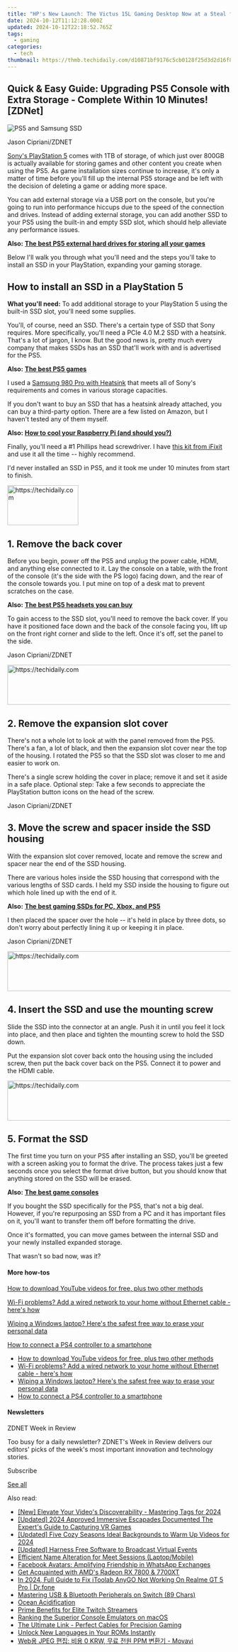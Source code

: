```yaml
---
title: "HP's New Launch: The Victus 15L Gaming Desktop Now at a Steal for $520 – Get the Scoop on Huge Savings!"
date: 2024-10-12T11:12:28.000Z
updated: 2024-10-12T22:18:52.765Z
tags:
  - gaming
categories:
  - tech
thumbnail: https://thmb.techidaily.com/d10871bf9176c5cb0128f25d3d2d16f8b628e764cfef6c9d047807d2b22fa28f.jpg
---
```


## Quick & Easy Guide: Upgrading PS5 Console with Extra Storage - Complete Within 10 Minutes![ZDNet]

![PS5 and Samsung SSD](https://www.zdnet.com/a/img/resize/7f7bdcc5941d6b9e2345ff665eab1b077780032d/2023/04/14/dbdff74e-db03-426b-8810-5642cdba9444/ps5-and-samsung-ssd.jpg?auto=webp&width=1280)

Jason Cipriani/ZDNET

[Sony's PlayStation 5](https://www.zdnet.com/home-and-office/home-entertainment/how-to-buy-a-ps5/) comes with 1TB of storage, of which just over 800GB is actually available for storing games and other content you create when using the PS5\. As game installation sizes continue to increase, it's only a matter of time before you'll fill up the internal PS5 storage and be left with the decision of deleting a game or adding more space. 

You can add external storage via a USB port on the console, but you're going to run into performance hiccups due to the speed of the connection and drives. Instead of adding external storage, you can add another SSD to your PS5 using the built-in and empty SSD slot, which should help alleviate any performance issues. 

**Also:** [**The best PS5 external hard drives for storing all your games**](https://www.zdnet.com/home-and-office/home-entertainment/best-ps5-drive/)

Below I'll walk you through what you'll need and the steps you'll take to install an SSD in your PlayStation, expanding your gaming storage. 

## How to install an SSD in a PlayStation 5

**What you'll need:** To add additional storage to your PlayStation 5 using the built-in SSD slot, you'll need some supplies. 

You'll, of course, need an SSD. There's a certain type of SSD that Sony requires. More specifically, you'll need a PCIe 4.0 M.2 SSD with a heatsink. That's a lot of jargon, I know. But the good news is, pretty much every company that makes SSDs has an SSD that'll work with and is advertised for the PS5\. 

**Also:** [**The best PS5 games**](https://www.zdnet.com/home-and-office/home-entertainment/best-ps5-games/)

I used a [Samsung 980 Pro with Heatsink](https://buy.geni.us/Proxy.ashx?TSID=368250&GR%5FURL=https%3A%2F%2Fwww.amazon.com%2FElectronics-Heatsink-Internal-Compatible-MZ-V8P2T0CW%2Fdp%2FB09JHKSNNG%3Fth%3D1%26tag%3Dzd-buy-button-20%26ascsubtag%3D%5F%5FCOM%5FCLICK%5FID%5F%5F%7C35c5e9a9-34c0-4827-9f6b-00a31f898678%7Cdtp&dtb=1) that meets all of Sony's requirements and comes in various storage capacities. 

If you don't want to buy an SSD that has a heatsink already attached, you can buy a third-party option. There are a few listed on Amazon, but I haven't tested any of them myself. 

**Also:** [**How to cool your Raspberry Pi (and should you?)**](https://www.zdnet.com/article/how-to-cool-your-raspberry-pi/)

Finally, you'll need a #1 Phillips head screwdriver. I have [this kit from iFixit](https://www.ifixit.com/products/essential-electronics-toolkit) and use it all the time -- highly recommend. 

I'd never installed an SSD in PS5, and it took me under 10 minutes from start to finish.

<!-- affiliate ads begin -->
<a href="https://aligracehair.sjv.io/c/5597632/2135410/19272" target="_top" id="2135410">
  <img src="//a.impactradius-go.com/display-ad/19272-2135410" border="0" alt="https://techidaily.com" width="160" height="90"/>
</a>
<img height="0" width="0" src="https://aligracehair.sjv.io/i/5597632/2135410/19272" style="position:absolute;visibility:hidden;" border="0" />
<!-- affiliate ads end -->

## 1\. Remove the back cover

Before you begin, power off the PS5 and unplug the power cable, HDMI, and anything else connected to it. Lay the console on a table, with the front of the console (it's the side with the PS logo) facing down, and the rear of the console towards you. I put mine on top of a desk mat to prevent scratches on the case. 

**Also:** [**The best PS5 headsets you can buy**](https://www.zdnet.com/home-and-office/home-entertainment/best-ps5-headset/)

To gain access to the SSD slot, you'll need to remove the back cover. If you have it positioned face down and the back of the console facing you, lift up on the front right corner and slide to the left. Once it's off, set the panel to the side. 

Jason Cipriani/ZDNET

<!-- affiliate ads begin -->
<a href="https://appsumo.8odi.net/c/5597632/2151882/7443" target="_top" id="2151882">
  <img src="//a.impactradius-go.com/display-ad/7443-2151882" border="0" alt="https://techidaily.com" width="600" height="90"/>
</a>
<img height="0" width="0" src="https://appsumo.8odi.net/i/5597632/2151882/7443" style="position:absolute;visibility:hidden;" border="0" />
<!-- affiliate ads end -->

## 2\. Remove the expansion slot cover

There's not a whole lot to look at with the panel removed from the PS5\. There's a fan, a lot of black, and then the expansion slot cover near the top of the housing. I rotated the PS5 so that the SSD slot was closer to me and easier to work on. 

There's a single screw holding the cover in place; remove it and set it aside in a safe place. Optional step: Take a few seconds to appreciate the PlayStation button icons on the head of the screw. 

Jason Cipriani/ZDNET

## 3\. Move the screw and spacer inside the SSD housing

With the expansion slot cover removed, locate and remove the screw and spacer near the end of the SSD housing. 

There are various holes inside the SSD housing that correspond with the various lengths of SSD cards. I held my SSD inside the housing to figure out which hole lined up with the end of it. 

**Also:** [**The best gaming SSDs for PC, Xbox, and PS5**](https://www.zdnet.com/home-and-office/home-entertainment/best-gaming-ssd/)

I then placed the spacer over the hole -- it's held in place by three dots, so don't worry about perfectly lining it up or keeping it in place. 

Jason Cipriani/ZDNET

<!-- affiliate ads begin -->
<a href="https://oneplusfr.sjv.io/c/5597632/1622438/14044" target="_top" id="1622438">
  <img src="//a.impactradius-go.com/display-ad/14044-1622438" border="0" alt="https://techidaily.com" width="728" height="90"/>
</a>
<img height="0" width="0" src="https://oneplusfr.sjv.io/i/5597632/1622438/14044" style="position:absolute;visibility:hidden;" border="0" />
<!-- affiliate ads end -->

## 4\. Insert the SSD and use the mounting screw

Slide the SSD into the connector at an angle. Push it in until you feel it lock into place, and then place and tighten the mounting screw to hold the SSD down. 

Put the expansion slot cover back onto the housing using the included screw, then put the back cover back on the PS5\. Connect it to power and the HDMI cable. 

<!-- affiliate ads begin -->
<a href="https://25home.pxf.io/c/5597632/2148649/16836" target="_top" id="2148649">
  <img src="//a.impactradius-go.com/display-ad/16836-2148649" border="0" alt="https://techidaily.com" width="720" height="90"/>
</a>
<img height="0" width="0" src="https://25home.pxf.io/i/5597632/2148649/16836" style="position:absolute;visibility:hidden;" border="0" />
<!-- affiliate ads end -->

## 5\. Format the SSD

The first time you turn on your PS5 after installing an SSD, you'll be greeted with a screen asking you to format the drive. The process takes just a few seconds once you select the format drive button, but you should know that anything stored on the SSD will be erased. 

**Also:** [**The best game consoles**](https://www.zdnet.com/home-and-office/home-entertainment/best-game-console/)

If you bought the SSD specifically for the PS5, that's not a big deal. However, if you're repurposing an SSD from a PC and it has important files on it, you'll want to transfer them off before formatting the drive. 

Once it's formatted, you can move games between the internal SSD and your newly installed expanded storage.

That wasn't so bad now, was it? 

#### More how-tos

[How to download YouTube videos for free, plus two other methods](https://www.zdnet.com/article/how-to-download-youtube-videos-for-free-plus-two-other-methods/ "How to download YouTube videos for free, plus two other methods")

[Wi-Fi problems? Add a wired network to your home without Ethernet cable - here's how](https://www.zdnet.com/article/wi-fi-problems-how-to-add-a-wired-network-to-your-home-without-ethernet-cable/ "Wi-Fi problems? Add a wired network to your home without Ethernet cable - here's how")

[Wiping a Windows laptop? Here's the safest free way to erase your personal data](https://www.zdnet.com/article/wiping-a-windows-laptop-heres-the-safest-free-way-to-erase-your-personal-data/ "Wiping a Windows laptop? Here's the safest free way to erase your personal data")

[How to connect a PS4 controller to a smartphone](https://www.zdnet.com/article/how-to-connect-a-ps4-controller-to-a-smartphone/ "How to connect a PS4 controller to a smartphone")

* [How to download YouTube videos for free, plus two other methods](https://www.zdnet.com/article/how-to-download-youtube-videos-for-free-plus-two-other-methods/ "How to download YouTube videos for free, plus two other methods")
* [Wi-Fi problems? Add a wired network to your home without Ethernet cable - here's how](https://www.zdnet.com/article/wi-fi-problems-how-to-add-a-wired-network-to-your-home-without-ethernet-cable/ "Wi-Fi problems? Add a wired network to your home without Ethernet cable - here's how")
* [Wiping a Windows laptop? Here's the safest free way to erase your personal data](https://www.zdnet.com/article/wiping-a-windows-laptop-heres-the-safest-free-way-to-erase-your-personal-data/ "Wiping a Windows laptop? Here's the safest free way to erase your personal data")
* [How to connect a PS4 controller to a smartphone](https://www.zdnet.com/article/how-to-connect-a-ps4-controller-to-a-smartphone/ "How to connect a PS4 controller to a smartphone")

#### Newsletters

ZDNET Week in Review

Too busy for a daily newsletter? ZDNET's Week in Review delivers our editors' picks of the week's most important innovation and technology stories.

 Subscribe

[See all](https://www.zdnet.com/newsletters/)

<ins class="adsbygoogle"
     style="display:block"
     data-ad-format="autorelaxed"
     data-ad-client="ca-pub-7571918770474297"
     data-ad-slot="1223367746"></ins>

<ins class="adsbygoogle"
     style="display:block"
     data-ad-client="ca-pub-7571918770474297"
     data-ad-slot="8358498916"
     data-ad-format="auto"
     data-full-width-responsive="true"></ins>

<span class="atpl-alsoreadstyle">Also read:</span>
<div><ul>
<li><a href="https://facebook-video-footage.techidaily.com/new-elevate-your-videos-discoverability-mastering-tags-for-2024/"><u>[New] Elevate Your Video's Discoverability - Mastering Tags for 2024</u></a></li>
<li><a href="https://screen-activity-recording.techidaily.com/updated-2024-approved-immersive-escapades-documented-the-experts-guide-to-capturing-vr-games/"><u>[Updated] 2024 Approved Immersive Escapades Documented The Expert's Guide to Capturing VR Games</u></a></li>
<li><a href="https://eaxpv-info.techidaily.com/updated-five-cozy-seasons-ideal-backgrounds-to-warm-up-videos-for-2024/"><u>[Updated] Five Cozy Seasons Ideal Backgrounds to Warm Up Videos for 2024</u></a></li>
<li><a href="https://remote-screen-capture.techidaily.com/updated-harness-free-software-to-broadcast-virtual-events/"><u>[Updated] Harness Free Software to Broadcast Virtual Events</u></a></li>
<li><a href="https://screen-mirroring-recording.techidaily.com/efficient-name-alteration-for-meet-sessions-laptopmobile/"><u>Efficient Name Alteration for Meet Sessions (Laptop/Mobile)</u></a></li>
<li><a href="https://facebook.techidaily.com/facebook-avatars-amplifying-friendship-in-whatsapp-exchanges/"><u>Facebook Avatars: Amplifying Friendship in WhatsApp Exchanges</u></a></li>
<li><a href="https://games-able.techidaily.com/get-acquainted-with-amds-radeon-rx-7800-and-7700xt/"><u>Get Acquainted with AMD's Radeon RX 7800 & 7700XT</u></a></li>
<li><a href="https://review-topics.techidaily.com/in-2024-full-guide-to-fix-itoolab-anygo-not-working-on-realme-gt-5-pro-drfone-by-drfone-virtual-android/"><u>In 2024, Full Guide to Fix iToolab AnyGO Not Working On Realme GT 5 Pro | Dr.fone</u></a></li>
<li><a href="https://games-able.techidaily.com/mastering-usb-and-bluetooth-peripherals-on-switch-89-chars/"><u>Mastering USB & Bluetooth Peripherals on Switch (89 Chars)</u></a></li>
<li><a href="https://win-community.techidaily.com/ocean-acidification/"><u>Ocean Acidification</u></a></li>
<li><a href="https://games-able.techidaily.com/prime-benefits-for-elite-twitch-streamers/"><u>Prime Benefits for Elite Twitch Streamers</u></a></li>
<li><a href="https://games-able.techidaily.com/ranking-the-superior-console-emulators-on-macos/"><u>Ranking the Superior Console Emulators on macOS</u></a></li>
<li><a href="https://games-able.techidaily.com/the-ultimate-link-perfect-cables-for-precision-gaming/"><u>The Ultimate Link - Perfect Cables for Precision Gaming</u></a></li>
<li><a href="https://games-able.techidaily.com/unlock-new-languages-in-your-roms-instantly/"><u>Unlock New Languages in Your ROMs Instantly</u></a></li>
<li><a href="https://win-solutions.techidaily.com/web-jpeg-0-krw-ppm-movavi/"><u>Web용 JPEG 편집: 비용 0 KRW, 무료 전원 PPM 변환기 - Movavi</u></a></li>
</ul></div>

